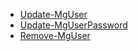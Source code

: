 * [Update-MgUser](/powershell/module/microsoft.graph.users/update-mguser?view=graph-powershell-1.0)
* [Update-MgUserPassword](/powershell/module/microsoft.graph.users.actions/update-mguserpassword?view=graph-powershell-1.0)
* [Remove-MgUser](/powershell/module/microsoft.graph.users/remove-mguser?view=graph-powershell-1.0)